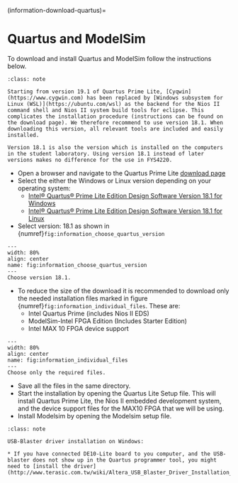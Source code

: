 (information-download-quartus)=
# Quartus and ModelSim

To download and install Quartus and ModelSim follow the instructions below.

```{Admonition} Note!
:class: note

Starting from version 19.1 of Quartus Prime Lite, [Cyqwin](https://www.cygwin.com) has been replaced by [Windows subsystem for Linux (WSL)](https://ubuntu.com/wsl) as the backend for the Nios II command shell and Nios II system build tools for eclipse. This complicates the installation procedure (instructions can be found on the download page). We therefore recommend to use version 18.1. When downloading this version, all relevant tools are included and easily installed.
 
Version 18.1 is also the version which is installed on the computers in the student laboratory. Using version 18.1 instead of later versions makes no difference for the use in FYS4220.
```
* Open a browser and navigate to the Quartus Prime Lite [download page](https://www.intel.com/content/www/us/en/collections/products/fpga/software/downloads.html?edition=lite&platform=windows&s=Newest&f:guidetmD240C377263B4C70A4EA0E452D0182CA=%5BIntel®%20Quartus®%20Prime%20Design%20Software%3BIntel®%20Quartus®%20Prime%20Lite%20Edition%5D)
* Select the either the Windows or Linux version depending on your operating system:
  * [Intel® Quartus® Prime Lite Edition Design Software Version 18.1 for Windows](https://www.intel.com/content/www/us/en/software-kit/665990/intel-quartus-prime-lite-edition-design-software-version-18-1-for-windows.html?)
  * [Intel® Quartus® Prime Lite Edition Design Software Version 18.1 for Linux](https://www.intel.com/content/www/us/en/software-kit/665988/intel-quartus-prime-lite-edition-design-software-version-18-1-for-linux.html?) 
* Select version: 18.1 as shown in {numref}`fig:information_choose_quartus_version`

```{figure} ../images/information_choose_quartus_version.png
---
width: 80%
align: center
name: fig:information_choose_quartus_version
---
Choose version 18.1.
```

* To reduce the size of the download it is recommended to download only the needed installation files marked in figure {numref}`fig:information_individual_files`. These are:
  * Intel Quartus Prime (includes Nios II EDS)
  * ModelSim-Intel FPGA Edition (Includes Starter Edition)
  * Intel MAX 10 FPGA device support

```{figure} ../images/information_individual_files.png
---
width: 80%
align: center
name: fig:information_individual_files
---
Choose only the required files.
```

* Save all the files in the same directory.
* Start the installation by opening the Quartus Lite Setup file. This will install Quartus Prime Lite, the Nios II embedded development system, and the device support files for the MAX10 FPGA that we will be using.
* Install Modelsim by opening the Modelsim setup file.

```{admonition} Note!
:class: note

USB-Blaster driver installation on Windows:

* If you have connected DE10-Lite board to you computer, and the USB-blaster does not show up in the Quartus programmer tool, you might need to [install the driver](http://www.terasic.com.tw/wiki/Altera_USB_Blaster_Driver_Installation_Instructions).

```


